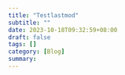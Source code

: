 ```yaml
---
title: "Testlastmod"
subtitle: ""
date: 2023-10-18T09:32:59+08:00
draft: false
tags: []
category: [Blog]
summary: 
---
```

